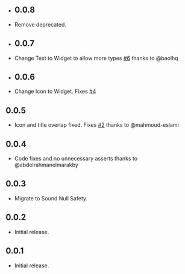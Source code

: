 * ## 0.0.8

* Remove deprecated.

* ## 0.0.7

* Change Text to Widget to allow more types [#6](https://github.com/Bilonik/flashy_tab_bar2/pull/6) thanks to @baolhq

* ## 0.0.6

* Change Icon to Widget. Fixes [#4](https://github.com/Bilonik/flashy_tab_bar2/issues/4)

## 0.0.5

* Icon and title overlap fixed. Fixes [#2](https://github.com/Bilonik/flashy_tab_bar2/issues/2) thanks to @mahmoud-eslami

## 0.0.4

* Code fixes and no unnecessary asserts thanks to @abdelrahmanelmarakby

## 0.0.3

* Migrate to Sound Null Safety.

## 0.0.2

* Initial release.

## 0.0.1

* Initial release.

